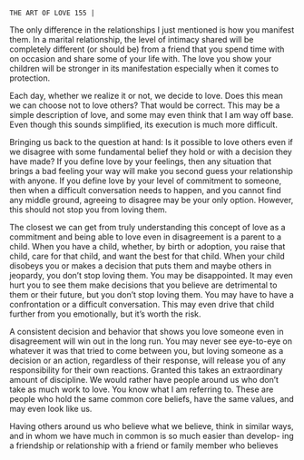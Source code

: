 ```
THE ART OF LOVE 155 |
```
The only difference in the relationships I just mentioned is how you
manifest them. In a marital relationship, the level of intimacy shared will be
completely different (or should be) from a friend that you spend time with on
occasion and share some of your life with. The love you show your children
will be stronger in its manifestation especially when it comes to protection.

Each day, whether we realize it or not, we decide to love. Does this mean
we can choose not to love others? That would be correct. This may be a simple
description of love, and some may even think that I am way off base. Even
though this sounds simplified, its execution is much more difficult.

Bringing us back to the question at hand: Is it possible to love others
even if we disagree with some fundamental belief they hold or with a decision
they have made? If you define love by your feelings, then any situation that
brings a bad feeling your way will make you second guess your relationship
with anyone. If you define love by your level of commitment to someone, then
when a difficult conversation needs to happen, and you cannot find any middle
ground, agreeing to disagree may be your only option. However, this should
not stop you from loving them.

The closest we can get from truly understanding this concept of love as
a commitment and being able to love even in disagreement is a parent to a
child. When you have a child, whether, by birth or adoption, you raise that
child, care for that child, and want the best for that child. When your child
disobeys you or makes a decision that puts them and maybe others in jeopardy,
you don’t stop loving them. You may be disappointed. It may even hurt you
to see them make decisions that you believe are detrimental to them or their
future, but you don’t stop loving them. You may have to have a confrontation
or a difficult conversation. This may even drive that child further from you
emotionally, but it’s worth the risk.

A consistent decision and behavior that shows you love someone even
in disagreement will win out in the long run. You may never see eye-to-eye
on whatever it was that tried to come between you, but loving someone as
a decision or an action, regardless of their response, will release you of any
responsibility for their own reactions. Granted this takes an extraordinary
amount of discipline. We would rather have people around us who don’t take
as much work to love. You know what I am referring to. These are people who
hold the same common core beliefs, have the same values, and may even look
like us.

Having others around us who believe what we believe, think in similar
ways, and in whom we have much in common is so much easier than develop-
ing a friendship or relationship with a friend or family member who believes